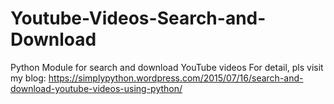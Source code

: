 # Youtube-Videos-Search-and-Download
Python Module for search and download YouTube videos
For detail, pls visit my blog: 
https://simplypython.wordpress.com/2015/07/16/search-and-download-youtube-videos-using-python/

